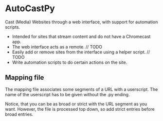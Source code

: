 # AutoCastPy

Cast (Media) Websites through a web interface, with support for automation scripts.

* Intended for sites that stream content and do not have a Chromecast app.
* The web interface acts as a remote. // TODO
* Easily add or remove sites from the interface using a helper script. // TODO
* Write automation scripts to do certain actions on the site.


## Mapping file

The mapping file associates some segments of a URL with a userscript.
The name of the userscript has to be given without the .py ending.

Notice, that you can be as broad or strict with the URL segment as you want. 
However, the file is processed top down, so add strict entries before broad entries.

